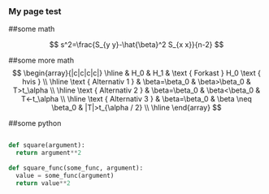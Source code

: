 ### My page test

##some math

$$
s^2=\frac{S_{y y}-\hat{\beta}^2 S_{x x}}{n-2}
$$

##some more math
$$
\begin{array}{|c|c|c|c|}
\hline & H_0 & H_1 & \text { Forkast } H_0 \text { hvis } \\
\hline \text { Alternativ 1 } & \beta=\beta_0 & \beta>\beta_0 & T>t_\alpha \\
\hline \text { Alternativ 2 } & \beta=\beta_0 & \beta<\beta_0 & T<-t_\alpha \\
\hline \text { Alternativ 3 } & \beta=\beta_0 & \beta \neq \beta_0 & |T|>t_{\alpha / 2} \\
\hline
\end{array}
$$

##some python 


```python 

def square(argument):
  return argument**2
  
def square_func(some_func, argument):
  value = some_func(argument)
  return value**2
```
